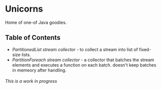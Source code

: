 # Unicorns
Home of one-of Java goodies.

## Table of Contents
* _PartitionedList stream collector_ - to collect a stream into list of fixed-size lists.
* _PartitionForeach stream collector_ - a collector that batches the stream elements and executes a function on each batch. doesn't keep batches in memeory after handling.


###### This is a work in progress 